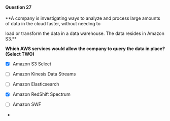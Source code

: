 #### Question  27


**A company is investigating ways to analyze and process large amounts of data in the cloud faster, without needing to

load or transform the data in a data warehouse. The data resides in Amazon S3.**


**Which AWS services would allow the company to query the data in place? (Select TWO)**


- [x] Amazon S3 Select


- [ ] Amazon Kinesis Data Streams


- [ ] Amazon Elasticsearch


- [x] Amazon RedShift Spectrum


- [ ] Amazon SWF


*
